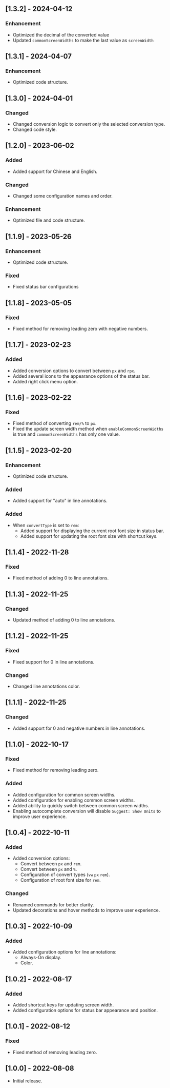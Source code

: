 ## [1.3.2] - 2024-04-12

### Enhancement

- Optimized the decimal of the converted value
- Updated `commonScreenWidths` to make the last value as `screenWidth`

## [1.3.1] - 2024-04-07

### Enhancement

- Optimized code structure.

## [1.3.0] - 2024-04-01

### Changed

- Changed conversion logic to convert only the selected conversion type.
- Changed code style.

## [1.2.0] - 2023-06-02

### Added

- Added support for Chinese and English.

### Changed

- Changed some configuration names and order.

### Enhancement

- Optimized file and code structure.

## [1.1.9] - 2023-05-26

### Enhancement

- Optimized code structure.

### Fixed

- Fixed status bar configurations

## [1.1.8] - 2023-05-05

### Fixed

- Fixed method for removing leading zero with negative numbers.

## [1.1.7] - 2023-02-23

### Added

- Added conversion options to convert between `px` and `rpx`.
- Added several icons to the appearance options of the status bar.
- Added right click menu option.

## [1.1.6] - 2023-02-22

### Fixed

- Fixed method of converting `rem/%` to `px`.
- Fixed the update screen width method when `enableCommonScreenWidths` is true and `commonScreenWidths` has only one value.

## [1.1.5] - 2023-02-20

### Enhancement

- Optimized code structure.

### Added

- Added support for "auto" in line annotations.

### Added

- When `convertType` is set to `rem`:
  - Added support for displaying the current root font size in status bar.
  - Added support for updating the root font size with shortcut keys.

## [1.1.4] - 2022-11-28

### Fixed

- Fixed method of adding 0 to line annotations.

## [1.1.3] - 2022-11-25

### Changed

- Updated method of adding 0 to line annotations.

## [1.1.2] - 2022-11-25

### Fixed

- Fixed support for 0 in line annotations.

### Changed

- Changed line annotations color.

## [1.1.1] - 2022-11-25

### Changed

- Added support for 0 and negative numbers in line annotations.

## [1.1.0] - 2022-10-17

### Fixed

- Fixed method for removing leading zero.

### Added

- Added configuration for common screen widths.
- Added configuration for enabling common screen widths.
- Added ability to quickly switch between common screen widths.
- Enabling autocomplete conversion will disable `Suggest: Show Units` to improve user experience.

## [1.0.4] - 2022-10-11

### Added

- Added conversion options:
  - Convert between `px` and `rem`.
  - Convert between `px` and `%`.
  - Configuration of convert types (`vw` `px` `rem`).
  - Configuration of root font size for `rem`.

### Changed

- Renamed commands for better clarity.
- Updated decorations and hover methods to improve user experience.

## [1.0.3] - 2022-10-09

### Added

- Added configuration options for line annotations:
  - Always-On display.
  - Color.

## [1.0.2] - 2022-08-17

### Added

- Added shortcut keys for updating screen width.
- Added configuration options for status bar appearance and position.

## [1.0.1] - 2022-08-12

### Fixed

- Fixed method of removing leading zero.

## [1.0.0] - 2022-08-08

- Initial release.

